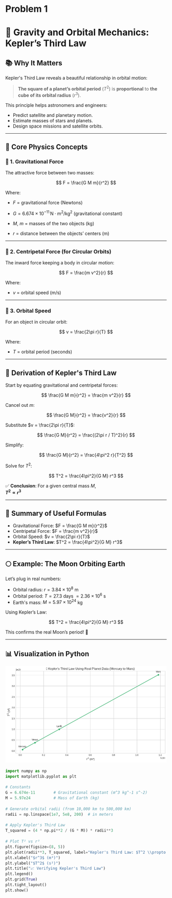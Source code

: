 # Problem 1
# 🌌 Gravity and Orbital Mechanics: Kepler’s Third Law

## 📚 Why It Matters

Kepler's Third Law reveals a beautiful relationship in orbital motion:

> **The square of a planet’s orbital period** ($T^2$) is **proportional** to **the cube of its orbital radius** ($r^3$).

This principle helps astronomers and engineers:
- Predict satellite and planetary motion.
- Estimate masses of stars and planets.
- Design space missions and satellite orbits.

---

## 🧠 Core Physics Concepts

### 🧲 1. Gravitational Force

The attractive force between two masses:

$$
F = \frac{G M m}{r^2}
$$

Where:
- $F$ = gravitational force (Newtons)
- $G = 6.674 \times 10^{-11} \, \text{N} \cdot \text{m}^2/\text{kg}^2$ (gravitational constant)

- $M$, $m$ = masses of the two objects (kg)
- $r$ = distance between the objects’ centers (m)

---

### 🔁 2. Centripetal Force (for Circular Orbits)

The inward force keeping a body in circular motion:

$$
F = \frac{m v^2}{r}
$$

Where:
- $v$ = orbital speed (m/s)

---

### 🚀 3. Orbital Speed

For an object in circular orbit:

$$
v = \frac{2\pi r}{T}
$$

Where:
- $T$ = orbital period (seconds)

---

## 📐 Derivation of Kepler's Third Law

Start by equating gravitational and centripetal forces:

$$
\frac{G M m}{r^2} = \frac{m v^2}{r}
$$

Cancel out $m$:

$$
\frac{G M}{r^2} = \frac{v^2}{r}
$$

Substitute $v = \frac{2\pi r}{T}$:

$$
\frac{G M}{r^2} = \frac{(2\pi r / T)^2}{r}
$$

Simplify:

$$
\frac{G M}{r^2} = \frac{4\pi^2 r}{T^2}
$$

Solve for $T^2$:

$$
T^2 = \frac{4\pi^2}{G M} r^3
$$

✅ **Conclusion**: For a given central mass $M$,  
**$T^2 \propto r^3$**

---

## 🧮 Summary of Useful Formulas

- Gravitational Force: $F = \frac{G M m}{r^2}$
- Centripetal Force: $F = \frac{m v^2}{r}$
- Orbital Speed: $v = \frac{2\pi r}{T}$
- **Kepler’s Third Law**: $T^2 = \frac{4\pi^2}{G M} r^3$

---

## 🌕 Example: The Moon Orbiting Earth

Let’s plug in real numbers:

- Orbital radius: $r = 3.84 \times 10^8$ m  
- Orbital period: $T = 27.3$ days $= 2.36 \times 10^6$ s  
- Earth's mass: $M = 5.97 \times 10^{24}$ kg

Using Kepler’s Law:

$$
T^2 = \frac{4\pi^2}{G M} r^3
$$

This confirms the real Moon’s period! 🌙

---

## 📊 Visualization in Python 

![alt text](image.png)

```python
import numpy as np
import matplotlib.pyplot as plt

# Constants
G = 6.674e-11        # Gravitational constant (m^3 kg^-1 s^-2)
M = 5.97e24          # Mass of Earth (kg)

# Generate orbital radii (from 10,000 km to 500,000 km)
radii = np.linspace(1e7, 5e8, 200)  # in meters

# Apply Kepler's Third Law
T_squared = (4 * np.pi**2 / (G * M)) * radii**3

# Plot T² vs r³
plt.figure(figsize=(8, 5))
plt.plot(radii**3, T_squared, label="Kepler's Third Law: $T^2 \\propto r^3$", color="royalblue")
plt.xlabel("$r^3$ (m³)")
plt.ylabel("$T^2$ (s²)")
plt.title("📈 Verifying Kepler's Third Law")
plt.legend()
plt.grid(True)
plt.tight_layout()
plt.show()
```
